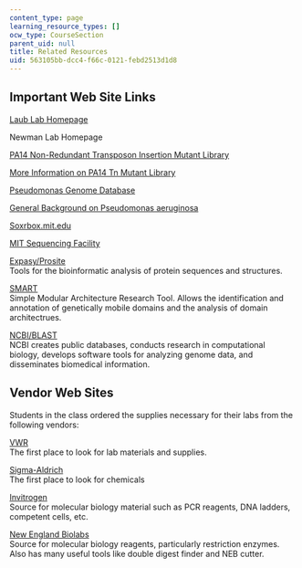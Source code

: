 ```yaml
---
content_type: page
learning_resource_types: []
ocw_type: CourseSection
parent_uid: null
title: Related Resources
uid: 563105bb-dcc4-f66c-0121-febd2513d1d8
---
```


Important Web Site Links
------------------------

[Laub Lab Homepage](http://laublab.mit.edu/)

Newman Lab Homepage

[PA14 Non-Redundant Transposon Insertion Mutant Library](http://pa14.mgh.harvard.edu/cgi-bin/pa14/home.cgi)

[More Information on PA14 Tn Mutant Library](http://pga.mgh.harvard.edu/Parabiosys/projects/host-pathogen_interactions/library_construction.php#trashmethod)

[Pseudomonas Genome Database](http://www.pseudomonas.com/)

[General Background on Pseudomonas aeruginosa](http://www.textbookofbacteriology.net/pseudomonas.html)

[Soxrbox.mit.edu](http://soxrbox.mit.edu/home.html)

[MIT Sequencing Facility](http://web.mit.edu/biopolymers/www/DNA.html)

[Expasy/Prosite](http://ca.expasy.org/)  
Tools for the bioinformatic analysis of protein sequences and structures.

[SMART](http://smart.embl-heidelberg.de/)  
Simple Modular Architecture Research Tool. Allows the identification and annotation of genetically mobile domains and the analysis of domain architectrues.

[NCBI/BLAST](http://www.ncbi.nlm.nih.gov/)  
NCBI creates public databases, conducts research in computational biology, develops software tools for analyzing genome data, and disseminates biomedical information.

Vendor Web Sites
----------------

Students in the class ordered the supplies necessary for their labs from the following vendors:

[VWR](https://us.vwr.com/cms/science_education_lab_equipment)  
The first place to look for lab materials and supplies.

[Sigma-Aldrich](http://www.sigmaaldrich.com/united-states.html)  
The first place to look for chemicals

[Invitrogen](http://www.invitrogen.com/site/us/en/home.html)  
Source for molecular biology material such as PCR reagents, DNA ladders, competent cells, etc.

[New England Biolabs](https://www.neb.com/)  
Source for molecular biology reagents, particularly restriction enzymes. Also has many useful tools like double digest finder and NEB cutter.